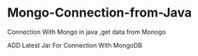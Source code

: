 # Mongo-Connection-from-Java
Connection With Mongo in java ,get data from Monogo


ADD Latest Jar For Connection With MongoDB
